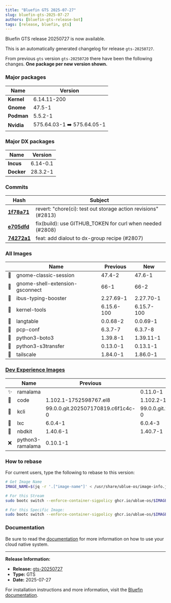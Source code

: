 ```yaml
---
title: "Bluefin GTS 2025-07-27"
slug: bluefin-gts-2025-07-27
authors: [bluefin-gts-release-bot]
tags: [release, bluefin, gts]
---
```


Bluefin GTS release 20250727 is now available.

<!--truncate-->

This is an automatically generated changelog for release `gts-20250727`.

From previous `gts` version `gts-20250720` there have been the following changes. **One package per new version shown.**

### Major packages

| Name       | Version                    |
| ---------- | -------------------------- |
| **Kernel** | 6.14.11-200                |
| **Gnome**  | 47.5-1                     |
| **Podman** | 5.5.2-1                    |
| **Nvidia** | 575.64.03-1 ➡️ 575.64.05-1 |

### Major DX packages

| Name       | Version  |
| ---------- | -------- |
| **Incus**  | 6.14-0.1 |
| **Docker** | 28.3.2-1 |

### Commits

| Hash                                                                                               | Subject                                                        |
| -------------------------------------------------------------------------------------------------- | -------------------------------------------------------------- |
| **[1f78a71](https://github.com/ublue-os/bluefin/commit/1f78a71e0e880430a8ee704098caace2e67727df)** | revert: "chore(ci): test out storage action revisions" (#2813) |
| **[e705dfd](https://github.com/ublue-os/bluefin/commit/e705dfd59f53cc6694c15a65e92e34fcb44a180e)** | fix(build): use GITHUB_TOKEN for curl when needed (#2808)      |
| **[74272a1](https://github.com/ublue-os/bluefin/commit/74272a14cc07b5fb1b56b563e24abe14c0ddda72)** | feat: add dialout to dx-group recipe (#2807)                   |

### All Images

|     | Name                            | Previous   | New        |
| --- | ------------------------------- | ---------- | ---------- |
| 🔄  | gnome-classic-session           | 47.4-2     | 47.6-1     |
| 🔄  | gnome-shell-extension-gsconnect | 66-1       | 66-2       |
| 🔄  | ibus-typing-booster             | 2.27.69-1  | 2.27.70-1  |
| 🔄  | kernel-tools                    | 6.15.6-100 | 6.15.7-100 |
| 🔄  | langtable                       | 0.0.68-2   | 0.0.69-1   |
| 🔄  | pcp-conf                        | 6.3.7-7    | 6.3.7-8    |
| 🔄  | python3-boto3                   | 1.39.8-1   | 1.39.11-1  |
| 🔄  | python3-s3transfer              | 0.13.0-1   | 0.13.1-1   |
| 🔄  | tailscale                       | 1.84.0-1   | 1.86.0-1   |

### [Dev Experience Images](https://docs.projectbluefin.io/bluefin-dx)

|     | Name             | Previous                          | New                               |
| --- | ---------------- | --------------------------------- | --------------------------------- |
| ✨  | ramalama         |                                   | 0.11.0-1                          |
| 🔄  | code             | 1.102.1-1752598767.el8            | 1.102.2-1753187859.el8            |
| 🔄  | kcli             | 99.0.0.git.202507170819.c6f1c4c-0 | 99.0.0.git.202507232001.b28a395-0 |
| 🔄  | lxc              | 6.0.4-1                           | 6.0.4-3                           |
| 🔄  | nbdkit           | 1.40.6-1                          | 1.40.7-1                          |
| ❌  | python3-ramalama | 0.10.1-1                          |                                   |

### How to rebase

For current users, type the following to rebase to this version:

```bash
# Get Image Name
IMAGE_NAME=$(jq -r '.["image-name"]' < /usr/share/ublue-os/image-info.json)

# For this Stream
sudo bootc switch --enforce-container-sigpolicy ghcr.io/ublue-os/$IMAGE_NAME:gts

# For this Specific Image:
sudo bootc switch --enforce-container-sigpolicy ghcr.io/ublue-os/$IMAGE_NAME:gts-20250727
```

### Documentation

Be sure to read the [documentation](https://docs.projectbluefin.io/) for more information
on how to use your cloud native system.

---

**Release Information:**

- **Release:** [gts-20250727](https://github.com/ublue-os/bluefin/releases/tag/gts-20250727)
- **Type:** GTS
- **Date:** 2025-07-27

For installation instructions and more information, visit the [Bluefin documentation](https://docs.projectbluefin.io/).
